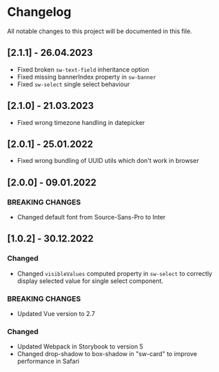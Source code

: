 # Changelog

All notable changes to this project will be documented in this file.

## [2.1.1] - 26.04.2023
- Fixed broken `sw-text-field` inheritance option
- Fixed missing bannerIndex property in `sw-banner`
- Fixed `sw-select` single select behaviour
## [2.1.0] - 21.03.2023
- Fixed wrong timezone handling in datepicker
## [2.0.1] - 25.01.2022
- Fixed wrong bundling of UUID utils which don't work in browser
## [2.0.0] - 09.01.2022

### BREAKING CHANGES
- Changed default font from Source-Sans-Pro to Inter

## [1.0.2] - 30.12.2022
### Changed

- Changed `visibleValues` computed property in `sw-select` to correctly display selected value for single select component.

### BREAKING CHANGES

- Updated Vue version to 2.7

### Changed

- Updated Webpack in Storybook to version 5
- Changed drop-shadow to box-shadow in "sw-card" to improve performance in Safari
